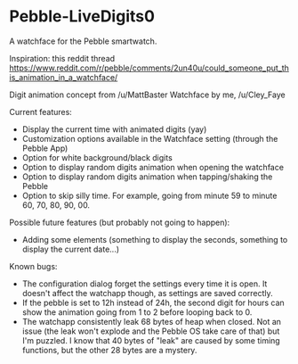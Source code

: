 # Pebble-LiveDigits0
A watchface for the Pebble smartwatch.

Inspiration: this reddit thread
https://www.reddit.com/r/pebble/comments/2un40u/could_someone_put_this_animation_in_a_watchface/

Digit animation concept from /u/MattBaster
Watchface by me, /u/Cley_Faye

Current features:
 - Display the current time with animated digits (yay)
 - Customization options available in the Watchface setting (through the Pebble App)
 - Option for white background/black digits
 - Option to display random digits animation when opening the watchface
 - Option to display random digits animation when tapping/shaking the Pebble
 - Option to skip silly time. For example, going from minute 59 to minute 60, 70, 80, 90, 00.

Possible future features (but probably not going to happen):
 - Adding some elements (something to display the seconds, something to display the current date...)

Known bugs:
 - The configuration dialog forget the settings every time it is open. It doesn't affect the watchapp though, as settings are saved correctly.
 - If the pebble is set to 12h instead of 24h, the second digit for hours can show the animation going from 1 to 2 before looping back to 0.
 - The watchapp consistently leak 68 bytes of heap when closed. Not an issue (the leak won't explode and the Pebble OS take care of that) but I'm puzzled. I know that 40 bytes of "leak" are caused by some timing functions, but the other 28 bytes are a mystery.
